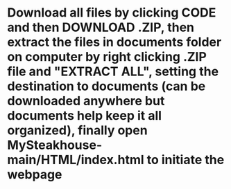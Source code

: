# Download all files by clicking CODE and then DOWNLOAD .ZIP, then extract the files in documents folder on computer by right clicking .ZIP file and "EXTRACT ALL", setting the destination to documents (can be downloaded anywhere but documents help keep it all organized), finally open MySteakhouse-main/HTML/index.html to initiate the webpage
